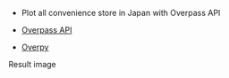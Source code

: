 - Plot all convenience store in Japan with Overpass API

- [Overpass API](https://wiki.openstreetmap.org/wiki/JA:Overpass_API)

- [Overpy](http://python-overpy.readthedocs.io/en/latest/index.html)

Result image
